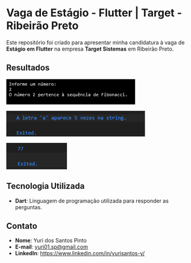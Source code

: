 # Vaga de Estágio - Flutter | Target - Ribeirão Preto

Este repositório foi criado para apresentar minha candidatura à vaga de **Estágio em Flutter** na empresa **Target Sistemas** em Ribeirão Preto.

## Resultados

![Resultado Exercicio 01](images/resultEx01.png)

![Resultado Exercicio 02](images/resultEx02.png)

![Resultado Exercicio 03](images/resultEx03.png)


## Tecnologia Utilizada

- **Dart**: Linguagem de programação utilizada para responder as perguntas.

## Contato

- **Nome**: Yuri dos Santos Pinto
- **E-mail**: yuri01.sp@gmail.com
- **LinkedIn**: https://www.linkedin.com/in/yurisantos-y/

